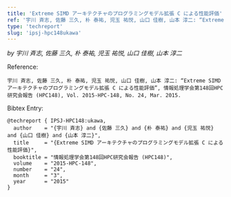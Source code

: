 ```yaml
---
title: 'Extreme SIMD アーキテクチャのプログラミングモデル拡張 C による性能評価'
ref: '宇川 斉志, 佐藤 三久, 朴 泰祐, 児玉 祐悦, 山口 佳樹, 山本 淳二: “Extreme SIMD アーキテクチャのプログラミングモデル拡張 C による性能評価”, 情報処理学会第148回HPC研究会報告 (HPC148), Vol. 2015-HPC-148, No. 24, Mar. 2015.'
type: 'techreport'
slug: 'ipsj-hpc148ukawa'
---
```


*by 宇川 斉志, 佐藤 三久, 朴 泰祐, 児玉 祐悦, 山口 佳樹, 山本 淳二*

Reference:
```
宇川 斉志, 佐藤 三久, 朴 泰祐, 児玉 祐悦, 山口 佳樹, 山本 淳二: “Extreme SIMD アーキテクチャのプログラミングモデル拡張 C による性能評価”, 情報処理学会第148回HPC研究会報告 (HPC148), Vol. 2015-HPC-148, No. 24, Mar. 2015.
```

Bibtex Entry:
```
@techreport { IPSJ-HPC148:ukawa,
  author    = "{宇川 斉志} and {佐藤 三久} and {朴 泰祐} and {児玉 祐悦} and {山口 佳樹} and {山本 淳二}",
  title     = "{Extreme SIMD アーキテクチャのプログラミングモデル拡張 C による性能評価}",
  booktitle = "情報処理学会第148回HPC研究会報告 (HPC148)",
  volume    = "2015-HPC-148",
  number    = "24",
  month     = "3",
  year      = "2015"
}
```
